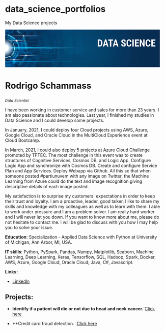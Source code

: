 # data_science_portfolios
My Data Science projects

<p align="center">
  <img src="banner_data_science.png" >
</p>

# Rodrigo Schammass
<sub>*Data Scientist*</sub>

I have been working in customer service and sales for more than 23 years. I am also passionate about technologies. Last year, I finished my studies in Data Science and I could develop some projects. 

In January, 2021, I could deploy four Cloud projects using AWS, Azure, Google Cloud, and Oracle Cloud in the MultiCloud Experience event at Cloud Bootcamp.

In March, 2021, I could also deploy 5 projects at Azure Cloud Challenge promoted by TFTEC. The most challenge in this event was to create structures of Cognitive Services, Cosmos DB, and Logic App. Configure Logic App and synchronize with Cosmos DB. Create and configure Service Plan and App Services. Deploy Webapp via Github. All this so that when someone posted #partiunuvem with any image on Twitter, the Machine Learning from Azure could do the text and image recognition giving descriptive details of each image posted.

My satisfaction is to surprise my customers' expectations in order to keep their trust and loyalty. I am a proactive, leader, good talker, I like to share my skills and knowledge with my colleagues as well as to learn with them. I able to work under pressure and I am a problem solver. l am really hard worker and I will never let you down. If you want to know more about me, please do not hesitate to contact me. I will be glad to discuss with you how I may help you to solve your issue.

**Education:** Specialization - Applied Data Science with Python at University of Michigan, Ann Arbor, MI, USA.

**IT skills:** Python, PySpark, Pandas, Numpy, Matplotlib, Seaborn, Machine Learning, Deep Learning, Keras, Tensorflow, SQL, Hadoop, Spark, Docker, AWS, Azure, Google Cloud, Oracle Cloud, Java, C#, Javascript.

**Links:**
* [LinkedIn](https://www.linkedin.com/in/rodrigo-schammass)


## Projects:

* **Identify if a patient will die or not due to head and neck cancer.**´[Click here](https://bit.ly/2Ncj14R)


* **Credit card fraud detection. ´[Click here](https://bit.ly/3bRGi5O)

